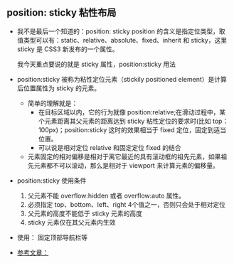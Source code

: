 ## position: sticky 粘性布局

- 我不是最后一个知道的：position: sticky
  position 的含义是指定位类型，取值类型可以有：static、relative、absolute、fixed、inherit 和 sticky，这里 sticky 是 CSS3 新发布的一个属性。

  我今天重点要说的就是 sticky 属性，position:sticky 用法

- position:sticky 被称为粘性定位元素（stickily positioned element）是计算后位置属性为 sticky 的元素。

  * 简单的理解就是：
      * 在目标区域以内，它的行为就像 position:relative;在滑动过程中，某个元素距离其父元素的距离达到 sticky 粘性定位的要求时(比如 top：100px)；position:sticky 这时的效果相当于 fixed 定位，固定到适当位置。
      * 可以说是相对定位 relative 和固定定位 fixed 的结合
  * 元素固定的相对偏移是相对于离它最近的具有滚动框的祖先元素，如果祖先元素都不可以滚动，那么是相对于 viewport 来计算元素的偏移量。

- position:sticky 使用条件 
  1. 父元素不能 overflow:hidden 或者 overflow:auto 属性。
  2. 必须指定 top、bottom、left、right 4个值之一，否则只会处于相对定位 
  3. 父元素的高度不能低于 sticky 元素的高度
  4. sticky 元素仅在其父元素内生效

- 使用： 固定顶部导航栏等

- [参考文章：](https://juejin.cn/post/6844904087486464007)
